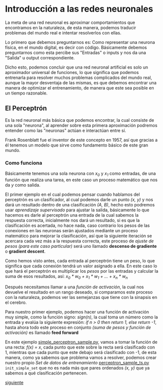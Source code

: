 # Introducción a las redes neuronales

La meta de una red neuronal es aproximar comportamientos que encontramos en la naturaleza, de esta manera, podemos traducir problemas del mundo real e intentar resolverlos con ellas.

Lo primero que debemos preguntarnos es: Como representar una neurona física, en el mundo digital, es decir con código. Básicamente debemos preguntarnos como esta percibe sus "Entradas" o inputs y nos da una "Salida" u output correspondiente.

Dicho esto, podemos concluir que una red neuronal artificial es solo un aproximador universal de funciones, lo que significa que podemos entrenarla para resolver muchos problemas complicados del mundo real, aunque la mayor desventaja de las mismas, es que debemos encontrar una manera de optimizar el entrenamiento, de manera que este sea posible en un tiempo razonable.

## El Perceptrón

Es la red neuronal más básica que podemos encontrar, la cual consiste de una sola "neurona", al aprender sobre esta primera aproximación podremos entender como las "neuronas" actúan e interactúan entre sí.

Frank Rosenblatt fue el inventor de este concepto en 1957, así que gracias a él tenemos un modelo que sirve como fundamento básico de este gran mundo.

### Como funciona

Básicamente tenemos una sola neurona con _x<sub>0</sub>_ y _x<sub>1</sub>_ como entradas, de una función que realiza una tarea, en este caso un proceso matemático que nos da _y_ como salida.

El primer ejemplo en el cual podemos pensar cuando hablamos del perceptrón es un clasificador, al cual podemos darle un punto  _(x, y)_ y nos dará un resultado dentro de una clasificación _(A, B)_, hecho esto podremos usar  _aprendizaje supervisado_ para ajustar la salida, básicamente lo que hacemos es darle al perceptrón una entrada de la cual sabemos la respuesta correcta, inicialmente nos dará un resultado, si es que la clasificación es acertada, no hace nada, caso contrario los pesos de las conexiones en las neuronas serán ajustados mediante un proceso matemático para mejorar la clasificación, así que la siguiente iteración se acercara cada vez más a la respuesta correcta, este proceso de _ajuste de pesos (para este caso particular)_ será uno llamado **descenso de gradiente** o **gradient descent**.

Como hemos visto antes, cada entrada al perceptrón tiene un peso, lo que significa que cada conexión tendrá un valor asignado a ella.
En este caso lo que hará el perceptrón es multiplicar los _pesos_ por las entradas y calcular la suma de esos resultados, así:
_x<sub>0</sub> * w<sub>0</sub> + x<sub>1</sub> * w<sub>1</sub> + ... +  x<sub>n</sub> * w<sub>n</sub>_

Después necesitamos llamar a una _función de activación_, la cual nos devuelve el resultado en un rango deseado, si comparamos este proceso con la naturaleza, podemos ver las semejanzas que tiene con la sinapsis en el cerebro.

Para nuestro primer ejemplo, podemos hacer una función de activación muy simple, como la función signo: _sign(n)_, la cual toma un número como la entrada y evalúa la siguiente expresión: _if n > 0 then return 1, else return -1_, hasta ahora todo este proceso en conjunto _(suma de pesos y función de activación)_ es llamado **feed forward**

En este ejemplo [simple_perceptron_sample.py](/nn_lib/samples/simple_perceptron_sample.py), vamos a tomar la función de una recta: _f(x) = x_, cada punto que este sobre la recta será clasificado con 1, mientras que cada punto que este debajo será clasificado con -1, de esta manera, como ya sabemos que problema vamos a resolver, podemos crear nuestro propio _Set de datos de entrenamiento_ [perceptron_sample_ts.py](/nn_lib/samples/perceptron_sample_ts.py) `init_simple_set` que no es nada más que pares ordenados _(x, y)_ que ya sabemos a qué clasificación pertenecen.

[siguiente](/docs/spa/1.perceptron/2.aprendizaje_supervisado.md)